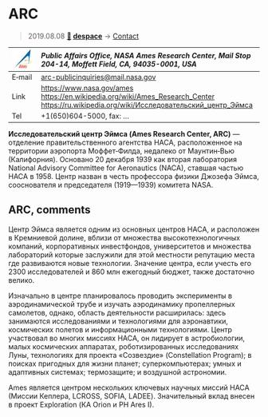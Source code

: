 # ARC
> 2019.08.08 **[🚀](../index/index.md) [despace](index.md)** → [Contact](contact.md)

|[![](f/contact/a/arc_logo1_thumb.jpg)](f/contact/a/arc_logo1.png)|*Public Affairs Office, NASA Ames Research Center, Mail Stop 204-14, Moffett Field, CA, 94035-0001, USA*|
|:--|:--|
|E‑mail| <arc-publicinquiries@mail.nasa.gov> |
|Link| <https://www.nasa.gov/ames><br> <https://en.wikipedia.org/wiki/Ames_Research_Center><br> <https://ru.wikipedia.org/wiki/Исследовательский_центр_Эймса> |
|Tel| +1(650)604-5000, fax: … |

**Исследовательский центр Эймса (Ames Research Center, ARC)** — отделение правительственного агентства НАСА, расположенное на территории аэропорта Моффет‑Филда, недалеко от Маунтин‑Вью (Калифорния). Основано 20 декабря 1939 как вторая лаборатория National Advisory Committee for Aeronautics (NACA), ставшая частью НАСА в   1958. Центр назван в честь профессора физики Джозефа Эймса, сооснователя и председателя (1919—1939) комитета NASA.


<p style="page-break-after:always"> </p>

## ARC, comments

Центр Эймса является одним из основных центров НАСА, и расположен в Кремниевой долине, вблизи от множества высокотехнологичных компаний, корпоративных инвестфондов, университетов и множества лабораторий которые заслужили для этой местности репутацию места где развиваются новые технологии. Значение центра, если учесть его 2300 исследователей и 860 млн ежегодный бюджет, также достаточно велико.

Изначально в центре планировалось проводить эксперименты в аэродинамической трубе и изучать аэродинамику пропеллерных самолетов, однако, область деятельности расширилась: здесь занимаются исследованиями и технологиями для аэронавтики, космических полетов и информационными технологиями. Центр участвовал во многих миссиях НАСА, он лидирует в астробиологии, малых космических аппаратах, роботизированных исследованиях Луны, технологиях для проекта «Созвездие» (Constellation Program); в поисках пригодных для жизни планет; суперкомпьютерах; умных и адаптивных системах; термозащите; и воздушной астрономии.

Ames является центром нескольких ключевых научных миссий НАСА (Миссии Кеплера, LCROSS, SOFIA, LADEE). Значительный вклад внесен в проект Exploration (КА Orion и РН Ares I). 

